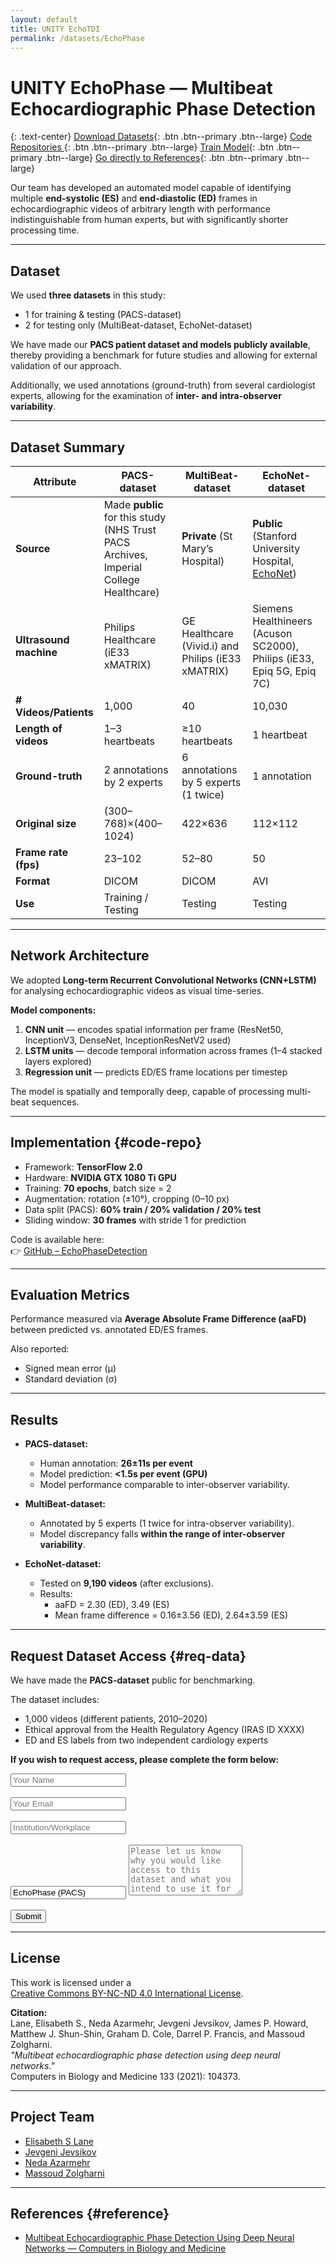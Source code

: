 ```yaml
---
layout: default
title: UNITY EchoTDI
permalink: /datasets/EchoPhase
---
```


<link rel="stylesheet" href="{{ '/assets/css/datasets.css' | relative_url }}">

<div class="page-wrap" markdown="1">


# UNITY EchoPhase — Multibeat Echocardiographic Phase Detection

{: .text-center}
[Download Datasets](#req-data){: .btn .btn--primary .btn--large}
[Code Repositories ](#code-repo){: .btn .btn--primary .btn--large}
[Train Model](/projects/echoforge){: .btn .btn--primary .btn--large}
[Go directly to References](#reference){: .btn .btn--primary .btn--large}


Our team has developed an automated model capable of identifying multiple **end-systolic (ES)** and **end-diastolic (ED)** frames in echocardiographic videos of arbitrary length with performance indistinguishable from human experts, but with significantly shorter processing time.  

---

## Dataset

We used **three datasets** in this study:  
- 1 for training & testing (PACS-dataset)  
- 2 for testing only (MultiBeat-dataset, EchoNet-dataset)  

We have made our **PACS patient dataset and models publicly available**, thereby providing a benchmark for future studies and allowing for external validation of our approach.  

Additionally, we used annotations (ground-truth) from several cardiologist experts, allowing for the examination of **inter- and intra-observer variability**.  

---

## Dataset Summary

| Attribute | PACS-dataset | MultiBeat-dataset | EchoNet-dataset |
|-----------|--------------|-------------------|-----------------|
| **Source** | Made **public** for this study (NHS Trust PACS Archives, Imperial College Healthcare) | **Private** (St Mary’s Hospital) | **Public** (Stanford University Hospital, [EchoNet](https://echonet.github.io/dynamic)) |
| **Ultrasound machine** | Philips Healthcare (iE33 xMATRIX) | GE Healthcare (Vivid.i) and Philips (iE33 xMATRIX) | Siemens Healthineers (Acuson SC2000), Philips (iE33, Epiq 5G, Epiq 7C) |
| **# Videos/Patients** | 1,000 | 40 | 10,030 |
| **Length of videos** | 1–3 heartbeats | ≥10 heartbeats | 1 heartbeat |
| **Ground-truth** | 2 annotations by 2 experts | 6 annotations by 5 experts (1 twice) | 1 annotation |
| **Original size** | (300–768)×(400–1024) | 422×636 | 112×112 |
| **Frame rate (fps)** | 23–102 | 52–80 | 50 |
| **Format** | DICOM | DICOM | AVI |
| **Use** | Training / Testing | Testing | Testing |

---

## Network Architecture

We adopted **Long-term Recurrent Convolutional Networks (CNN+LSTM)** for analysing echocardiographic videos as visual time-series.  

**Model components:**  
1. **CNN unit** — encodes spatial information per frame (ResNet50, InceptionV3, DenseNet, InceptionResNetV2 used)  
2. **LSTM units** — decode temporal information across frames (1–4 stacked layers explored)  
3. **Regression unit** — predicts ED/ES frame locations per timestep  

The model is spatially and temporally deep, capable of processing multi-beat sequences.  

---

## Implementation {#code-repo}

- Framework: **TensorFlow 2.0**  
- Hardware: **NVIDIA GTX 1080 Ti GPU**  
- Training: **70 epochs**, batch size = 2  
- Augmentation: rotation (±10°), cropping (0–10 px)  
- Data split (PACS): **60% train / 20% validation / 20% test**  
- Sliding window: **30 frames** with stride 1 for prediction  

Code is available here:  
👉 [GitHub – EchoPhaseDetection](https://github.com/intsav/EchoPhaseDetection)  

---

## Evaluation Metrics

Performance measured via **Average Absolute Frame Difference (aaFD)** between predicted vs. annotated ED/ES frames.  

Also reported:  
- Signed mean error (μ)  
- Standard deviation (σ)  

---

## Results

- **PACS-dataset:**  
  - Human annotation: **26±11s per event**  
  - Model prediction: **<1.5s per event (GPU)**  
  - Model performance comparable to inter-observer variability.  

- **MultiBeat-dataset:**  
  - Annotated by 5 experts (1 twice for intra-observer variability).  
  - Model discrepancy falls **within the range of inter-observer variability**.  

- **EchoNet-dataset:**  
  - Tested on **9,190 videos** (after exclusions).  
  - Results:  
    - aaFD = 2.30 (ED), 3.49 (ES)  
    - Mean frame difference = 0.16±3.56 (ED), 2.64±3.59 (ES)  

---

## Request Dataset Access {#req-data}

We have made the **PACS-dataset** public for benchmarking.  

The dataset includes:  
- 1,000 videos (different patients, 2010–2020)  
- Ethical approval from the Health Regulatory Agency (IRAS ID XXXX)  
- ED and ES labels from two independent cardiology experts  

**If you wish to request access, please complete the form below:**  

<form action="https://formspree.io/f/xvojyeao" method="POST">
  <input type="text" name="name" placeholder="Your Name" required><br><br>
  <input type="email" name="email" placeholder="Your Email" required><br><br>
  <input type="text" name="institution" placeholder="Institution/Workplace" required><br><br>
  <input type="text" name="dataset" value="EchoPhase (PACS)" readonly>
  <textarea name="message" rows="5" placeholder="Please let us know why you would like access to this dataset and what you intend to use it for" required></textarea><br><br>
  <button type="submit" class="btn btn--primary btn--large">Submit</button>
</form>


---

## License

This work is licensed under a  
[Creative Commons BY-NC-ND 4.0 International License](http://creativecommons.org/licenses/by-nc-nd/4.0/).  

**Citation:**  
Lane, Elisabeth S., Neda Azarmehr, Jevgeni Jevsikov, James P. Howard, Matthew J. Shun-Shin, Graham D. Cole, Darrel P. Francis, and Massoud Zolgharni.  
*"Multibeat echocardiographic phase detection using deep neural networks."*  
Computers in Biology and Medicine 133 (2021): 104373.  

---

## Project Team

- [Elisabeth S Lane](https://elisabethlane.github.io/)  
- [Jevgeni Jevsikov](https://twitter.com/intsav_?lang=en-gb)  
- [Neda Azarmehr](https://www.uwl.ac.uk/staff/neda-azarmehr)  
- [Massoud Zolgharni](https://www.uwl.ac.uk/staff/massoud-zolgharni)  

---

## References {#reference}

- [Multibeat Echocardiographic Phase Detection Using Deep Neural Networks — Computers in Biology and Medicine](https://www.sciencedirect.com/science/article/abs/pii/S0010482521001670)  
